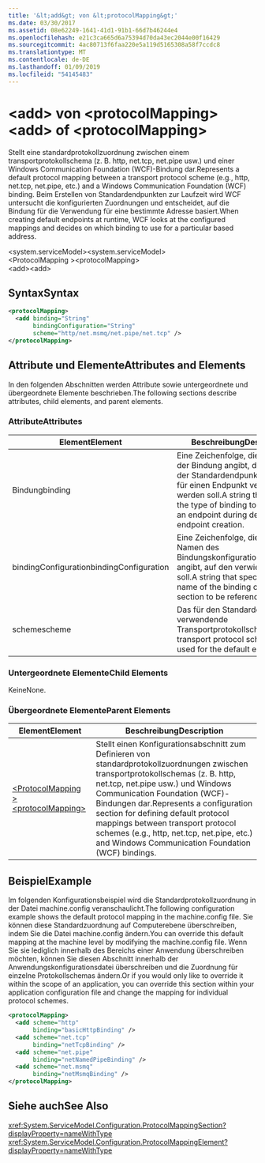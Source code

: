 ```yaml
---
title: '&lt;add&gt; von &lt;protocolMapping&gt;'
ms.date: 03/30/2017
ms.assetid: 08e62249-1641-41d1-91b1-66d7b46244e4
ms.openlocfilehash: e21c3ca665d6a75394d70da43ec2044e00f16429
ms.sourcegitcommit: 4ac80713f6faa220e5a119d5165308a58f7ccdc8
ms.translationtype: MT
ms.contentlocale: de-DE
ms.lasthandoff: 01/09/2019
ms.locfileid: "54145483"
---
```

# <a name="ltaddgt-of-ltprotocolmappinggt"></a><span data-ttu-id="a7e91-102">&lt;add&gt; von &lt;protocolMapping&gt;</span><span class="sxs-lookup"><span data-stu-id="a7e91-102">&lt;add&gt; of &lt;protocolMapping&gt;</span></span>
<span data-ttu-id="a7e91-103">Stellt eine standardprotokollzuordnung zwischen einem transportprotokollschema (z. B. http, net.tcp, net.pipe usw.) und einer Windows Communication Foundation (WCF)-Bindung dar.</span><span class="sxs-lookup"><span data-stu-id="a7e91-103">Represents a default protocol mapping between a transport protocol scheme (e.g., http, net.tcp, net.pipe, etc.) and a Windows Communication Foundation (WCF) binding.</span></span> <span data-ttu-id="a7e91-104">Beim Erstellen von Standardendpunkten zur Laufzeit wird WCF untersucht die konfigurierten Zuordnungen und entscheidet, auf die Bindung für die Verwendung für eine bestimmte Adresse basiert.</span><span class="sxs-lookup"><span data-stu-id="a7e91-104">When creating default endpoints at runtime, WCF looks at the configured mappings and decides on which binding to use for a particular based address.</span></span>  
  
 <span data-ttu-id="a7e91-105">\<system.serviceModel></span><span class="sxs-lookup"><span data-stu-id="a7e91-105">\<system.serviceModel></span></span>  
<span data-ttu-id="a7e91-106">\<ProtocolMapping ></span><span class="sxs-lookup"><span data-stu-id="a7e91-106">\<protocolMapping></span></span>  
<span data-ttu-id="a7e91-107">\<add></span><span class="sxs-lookup"><span data-stu-id="a7e91-107">\<add></span></span>  
  
## <a name="syntax"></a><span data-ttu-id="a7e91-108">Syntax</span><span class="sxs-lookup"><span data-stu-id="a7e91-108">Syntax</span></span>  
  
```xml  
<protocolMapping>
  <add binding="String"
       bindingConfiguration="String"
       scheme="http/net.msmq/net.pipe/net.tcp" />
</protocolMapping>
```  
  
## <a name="attributes-and-elements"></a><span data-ttu-id="a7e91-109">Attribute und Elemente</span><span class="sxs-lookup"><span data-stu-id="a7e91-109">Attributes and Elements</span></span>  
 <span data-ttu-id="a7e91-110">In den folgenden Abschnitten werden Attribute sowie untergeordnete und übergeordnete Elemente beschrieben.</span><span class="sxs-lookup"><span data-stu-id="a7e91-110">The following sections describe attributes, child elements, and parent elements.</span></span>  
  
### <a name="attributes"></a><span data-ttu-id="a7e91-111">Attribute</span><span class="sxs-lookup"><span data-stu-id="a7e91-111">Attributes</span></span>  
  
|<span data-ttu-id="a7e91-112">Element</span><span class="sxs-lookup"><span data-stu-id="a7e91-112">Element</span></span>|<span data-ttu-id="a7e91-113">Beschreibung</span><span class="sxs-lookup"><span data-stu-id="a7e91-113">Description</span></span>|  
|-------------|-----------------|  
|<span data-ttu-id="a7e91-114">Bindung</span><span class="sxs-lookup"><span data-stu-id="a7e91-114">binding</span></span>|<span data-ttu-id="a7e91-115">Eine Zeichenfolge, die den Typ der Bindung angibt, die während der Standardendpunkterstellung für einen Endpunkt verwendet werden soll.</span><span class="sxs-lookup"><span data-stu-id="a7e91-115">A string that specifies the type of binding to be used for an endpoint during default endpoint creation.</span></span>|  
|<span data-ttu-id="a7e91-116">bindingConfiguration</span><span class="sxs-lookup"><span data-stu-id="a7e91-116">bindingConfiguration</span></span>|<span data-ttu-id="a7e91-117">Eine Zeichenfolge, die den Namen des Bindungskonfigurationsabschnitts angibt, auf den verwiesen werden soll.</span><span class="sxs-lookup"><span data-stu-id="a7e91-117">A string that specifies the name of the binding configuration section to be referenced.</span></span>|  
|<span data-ttu-id="a7e91-118">scheme</span><span class="sxs-lookup"><span data-stu-id="a7e91-118">scheme</span></span>|<span data-ttu-id="a7e91-119">Das für den Standardendpunkt zu verwendende Transportprotokollschema.</span><span class="sxs-lookup"><span data-stu-id="a7e91-119">The transport protocol scheme to be used for the default endpoint.</span></span>|  
  
### <a name="child-elements"></a><span data-ttu-id="a7e91-120">Untergeordnete Elemente</span><span class="sxs-lookup"><span data-stu-id="a7e91-120">Child Elements</span></span>  
 <span data-ttu-id="a7e91-121">Keine</span><span class="sxs-lookup"><span data-stu-id="a7e91-121">None.</span></span>  
  
### <a name="parent-elements"></a><span data-ttu-id="a7e91-122">Übergeordnete Elemente</span><span class="sxs-lookup"><span data-stu-id="a7e91-122">Parent Elements</span></span>  
  
|<span data-ttu-id="a7e91-123">Element</span><span class="sxs-lookup"><span data-stu-id="a7e91-123">Element</span></span>|<span data-ttu-id="a7e91-124">Beschreibung</span><span class="sxs-lookup"><span data-stu-id="a7e91-124">Description</span></span>|  
|-------------|-----------------|  
|[<span data-ttu-id="a7e91-125">\<ProtocolMapping ></span><span class="sxs-lookup"><span data-stu-id="a7e91-125">\<protocolMapping></span></span>](../../../../../docs/framework/configure-apps/file-schema/wcf/protocolmapping.md)|<span data-ttu-id="a7e91-126">Stellt einen Konfigurationsabschnitt zum Definieren von standardprotokollzuordnungen zwischen transportprotokollschemas (z. B. http, net.tcp, net.pipe usw.) und Windows Communication Foundation (WCF)-Bindungen dar.</span><span class="sxs-lookup"><span data-stu-id="a7e91-126">Represents a configuration section for defining default protocol mappings between transport protocol schemes (e.g., http, net.tcp, net.pipe, etc.) and Windows Communication Foundation (WCF) bindings.</span></span>|  
  
## <a name="example"></a><span data-ttu-id="a7e91-127">Beispiel</span><span class="sxs-lookup"><span data-stu-id="a7e91-127">Example</span></span>  
 <span data-ttu-id="a7e91-128">Im folgenden Konfigurationsbeispiel wird die Standardprotokollzuordnung in der Datei machine.config veranschaulicht.</span><span class="sxs-lookup"><span data-stu-id="a7e91-128">The following configuration example shows the default protocol mapping in the machine.config file.</span></span> <span data-ttu-id="a7e91-129">Sie können diese Standardzuordnung auf Computerebene überschreiben, indem Sie die Datei machine.config ändern.</span><span class="sxs-lookup"><span data-stu-id="a7e91-129">You can override this default mapping at the machine level by modifying the machine.config file.</span></span> <span data-ttu-id="a7e91-130">Wenn Sie sie lediglich innerhalb des Bereichs einer Anwendung überschreiben möchten, können Sie diesen Abschnitt innerhalb der Anwendungskonfigurationsdatei überschreiben und die Zuordnung für einzelne Protokollschemas ändern.</span><span class="sxs-lookup"><span data-stu-id="a7e91-130">Or if you would only like to override it within the scope of an application, you can override this section within your application configuration file and change the mapping for individual protocol schemes.</span></span>  
  
```xml  
<protocolMapping>
  <add scheme="http"
       binding="basicHttpBinding" />
  <add scheme="net.tcp"
       binding="netTcpBinding" />
  <add scheme="net.pipe"
       binding="netNamedPipeBinding" />
  <add scheme="net.msmq"
       binding="netMsmqBinding" />
</protocolMapping>
```  
  
## <a name="see-also"></a><span data-ttu-id="a7e91-131">Siehe auch</span><span class="sxs-lookup"><span data-stu-id="a7e91-131">See Also</span></span>  
 <xref:System.ServiceModel.Configuration.ProtocolMappingSection?displayProperty=nameWithType>      
 <xref:System.ServiceModel.Configuration.ProtocolMappingElement?displayProperty=nameWithType>    
